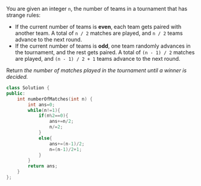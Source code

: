 You are given an integer `n`, the number of teams in a tournament that has strange rules:

- If the current number of teams is **even**, each team gets paired with another team. A total of `n / 2` matches are played, and `n / 2` teams advance to the next round.
- If the current number of teams is **odd**, one team randomly advances in the tournament, and the rest gets paired. A total of `(n - 1) / 2` matches are played, and `(n - 1) / 2 + 1` teams advance to the next round.

Return _the number of matches played in the tournament until a winner is decided._

```cpp
class Solution {
public:
    int numberOfMatches(int n) {
        int ans=0;
        while(n!=1){
            if(n%2==0){
                ans+=n/2;
                n/=2;
            }
            else{
                ans+=(n-1)/2;
                n=(n-1)/2+1;
            }
        }
        return ans;
    }
};
```